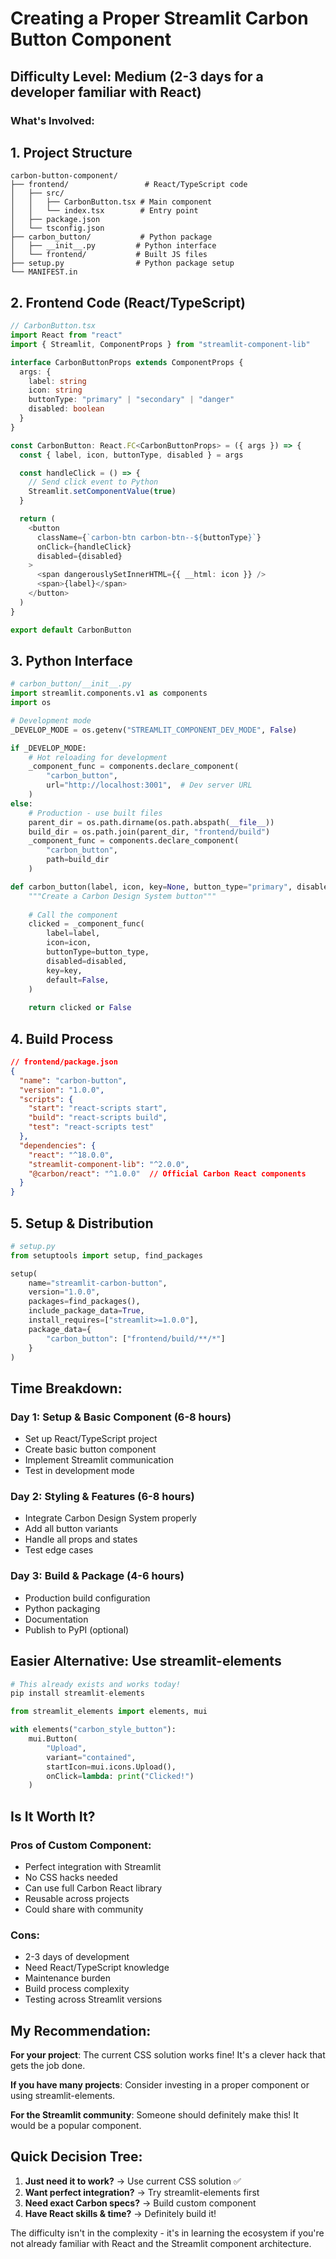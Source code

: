 # Creating a Proper Streamlit Carbon Button Component

## Difficulty Level: Medium (2-3 days for a developer familiar with React)

### What's Involved:

## 1. Project Structure
```
carbon-button-component/
├── frontend/                 # React/TypeScript code
│   ├── src/
│   │   ├── CarbonButton.tsx # Main component
│   │   └── index.tsx        # Entry point
│   ├── package.json
│   └── tsconfig.json
├── carbon_button/           # Python package
│   ├── __init__.py         # Python interface
│   └── frontend/           # Built JS files
├── setup.py                # Python package setup
└── MANIFEST.in
```

## 2. Frontend Code (React/TypeScript)
```typescript
// CarbonButton.tsx
import React from "react"
import { Streamlit, ComponentProps } from "streamlit-component-lib"

interface CarbonButtonProps extends ComponentProps {
  args: {
    label: string
    icon: string
    buttonType: "primary" | "secondary" | "danger"
    disabled: boolean
  }
}

const CarbonButton: React.FC<CarbonButtonProps> = ({ args }) => {
  const { label, icon, buttonType, disabled } = args

  const handleClick = () => {
    // Send click event to Python
    Streamlit.setComponentValue(true)
  }

  return (
    <button 
      className={`carbon-btn carbon-btn--${buttonType}`}
      onClick={handleClick}
      disabled={disabled}
    >
      <span dangerouslySetInnerHTML={{ __html: icon }} />
      <span>{label}</span>
    </button>
  )
}

export default CarbonButton
```

## 3. Python Interface
```python
# carbon_button/__init__.py
import streamlit.components.v1 as components
import os

# Development mode
_DEVELOP_MODE = os.getenv("STREAMLIT_COMPONENT_DEV_MODE", False)

if _DEVELOP_MODE:
    # Hot reloading for development
    _component_func = components.declare_component(
        "carbon_button",
        url="http://localhost:3001",  # Dev server URL
    )
else:
    # Production - use built files
    parent_dir = os.path.dirname(os.path.abspath(__file__))
    build_dir = os.path.join(parent_dir, "frontend/build")
    _component_func = components.declare_component(
        "carbon_button", 
        path=build_dir
    )

def carbon_button(label, icon, key=None, button_type="primary", disabled=False):
    """Create a Carbon Design System button"""
    
    # Call the component
    clicked = _component_func(
        label=label,
        icon=icon,
        buttonType=button_type,
        disabled=disabled,
        key=key,
        default=False,
    )
    
    return clicked or False
```

## 4. Build Process
```json
// frontend/package.json
{
  "name": "carbon-button",
  "version": "1.0.0",
  "scripts": {
    "start": "react-scripts start",
    "build": "react-scripts build",
    "test": "react-scripts test"
  },
  "dependencies": {
    "react": "^18.0.0",
    "streamlit-component-lib": "^2.0.0",
    "@carbon/react": "^1.0.0"  // Official Carbon React components
  }
}
```

## 5. Setup & Distribution
```python
# setup.py
from setuptools import setup, find_packages

setup(
    name="streamlit-carbon-button",
    version="1.0.0",
    packages=find_packages(),
    include_package_data=True,
    install_requires=["streamlit>=1.0.0"],
    package_data={
        "carbon_button": ["frontend/build/**/*"]
    }
)
```

## Time Breakdown:

### Day 1: Setup & Basic Component (6-8 hours)
- Set up React/TypeScript project
- Create basic button component
- Implement Streamlit communication
- Test in development mode

### Day 2: Styling & Features (6-8 hours)
- Integrate Carbon Design System properly
- Add all button variants
- Handle all props and states
- Test edge cases

### Day 3: Build & Package (4-6 hours)
- Production build configuration
- Python packaging
- Documentation
- Publish to PyPI (optional)

## Easier Alternative: Use streamlit-elements

```python
# This already exists and works today!
pip install streamlit-elements

from streamlit_elements import elements, mui

with elements("carbon_style_button"):
    mui.Button(
        "Upload",
        variant="contained",
        startIcon=mui.icons.Upload(),
        onClick=lambda: print("Clicked!")
    )
```

## Is It Worth It?

### Pros of Custom Component:
- Perfect integration with Streamlit
- No CSS hacks needed
- Can use full Carbon React library
- Reusable across projects
- Could share with community

### Cons:
- 2-3 days of development
- Need React/TypeScript knowledge
- Maintenance burden
- Build process complexity
- Testing across Streamlit versions

## My Recommendation:

**For your project**: The current CSS solution works fine! It's a clever hack that gets the job done.

**If you have many projects**: Consider investing in a proper component or using streamlit-elements.

**For the Streamlit community**: Someone should definitely make this! It would be a popular component.

## Quick Decision Tree:

1. **Just need it to work?** → Use current CSS solution ✅
2. **Want perfect integration?** → Try streamlit-elements first
3. **Need exact Carbon specs?** → Build custom component
4. **Have React skills & time?** → Definitely build it!

The difficulty isn't in the complexity - it's in learning the ecosystem if you're not already familiar with React and the Streamlit component architecture.
